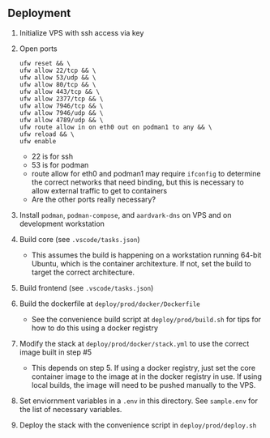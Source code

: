 ## Deployment
1. Initialize VPS with ssh access via key
2. Open ports
    ```
    ufw reset && \
    ufw allow 22/tcp && \
    ufw allow 53/udp && \
    ufw allow 80/tcp && \
    ufw allow 443/tcp && \
    ufw allow 2377/tcp && \
    ufw allow 7946/tcp && \
    ufw allow 7946/udp && \
    ufw allow 4789/udp && \
    ufw route allow in on eth0 out on podman1 to any && \
    ufw reload && \
    ufw enable
    ```
    - 22 is for ssh
    - 53 is for podman
    - route allow for eth0 and podman1 may require `ifconfig` to determine the correct networks that need binding, but this is necessary to allow external traffic to get to containers
    - Are the other ports really necessary?
    
4. Install `podman`, `podman-compose`, and `aardvark-dns` on VPS and on development workstation
5. Build core (see `.vscode/tasks.json`)
    - This assumes the build is happening on a workstation running 64-bit Ubuntu, which is the container architexture. If not, set the build to target the correct architecture.
6. Build frontend (see `.vscode/tasks.json`)
7. Build the dockerfile at `deploy/prod/docker/Dockerfile`
    - See the convenience build script at `deploy/prod/build.sh` for tips for how to do this using a docker registry
8. Modify the stack at `deploy/prod/docker/stack.yml` to use the correct image built in step #5
    - This depends on step 5. If using a docker registry, just set the core container image to the image at in the docker registry in use. If using local builds, the image will need to be pushed manually to the VPS.
9. Set enviornment variables in a `.env` in this directory. See `sample.env` for the list of necessary variables.
10. Deploy the stack with the convenience script in `deploy/prod/deploy.sh`
